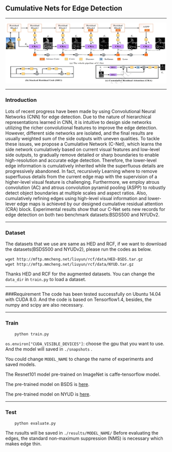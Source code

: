 ## Cumulative Nets for Edge Detection

--------------------

![Alt text](./1531986806955.png)

------------------
### Introduction
Lots of recent progress have been made by using Convolutional Neural Networks (CNN) for edge detection. Due to the nature of hierarchical representations learned in CNN, it is intuitive to design side networks utilizing the richer convolutional features to improve the edge detection. However, different side networks are isolated, and the final results are usually weighted sum of the side outputs with uneven qualities. To tackle these issues, we propose a Cumulative Network (C-Net), which learns the side network cumulatively based on current visual features and low-level side outputs, to gradually remove detailed or sharp boundaries to enable high-resolution and accurate edge detection. Therefore, the lower-level edge information is cumulatively inherited while the superfluous details are progressively abandoned. In fact, recursively Learning where to remove superfluous details from the current edge map with the supervision of a higher-level visual feature is challenging. Furthermore, we employ atrous convolution (AC) and atrous convolution pyramid pooling (ASPP) to robustly detect object boundaries at multiple scales and aspect ratios. Also, cumulatively refining edges using high-level visual information and lower-lever edge maps is achieved by our designed cumulative residual attention (CRA) block. Experimental results show that our C-Net sets new records for edge detection on both two benchmark datasets:BSDS500 and NYUDv2.

----------------------
### Dataset
The datasets that we use are same  as HED and RCF, if we want to download the datasets(BSDS500 and NYUDv2), please run the codes as below.

    wget http://mftp.mmcheng.net/liuyun/rcf/data/HED-BSDS.tar.gz
    wget http://mftp.mmcheng.net/liuyun/rcf/data/NYUD.tar.gz
 Thanks  HED and RCF for the augmented datasets.
 You can change the `data_dir` in `train.py` to load a dataset.

-----------------------

###Requirement
The code has been tested successfully on Ubuntu 14.04 with CUDA 8.0.	And the code is based on Tensorflow1.4, besides,  the numpy and scipy are also necessary.

-----------------------

### Train

	    python train.py
`os.environ["CUDA_VISIBLE_DEVICES"]`: choose the gpu that you want to use. And the model will saved in `./snapshots` .

You could change `MODEL_NAME` to change the name of experiments and saved models.

The Resnet101 model pre-trained on ImageNet is caffe-tensorflow model.

The pre-trained model on BSDS is [here](https://drive.google.com/drive/folders/1aQfBVWVHJ3KzBpvovmw5KlLPCa5vgPld?usp=sharing).

The pre-trained model on NYUD is [here](https://drive.google.com/drive/folders/1DAmTuJlFfWS7B8OD-69vkYtemDQ9Y2B4?usp=sharing).



--------------------
	  
### Test

	    python evaluate.py	   
The rusults will be saved in `./results/MODEL_NAME/`
Before evaluating the  edges,  the standard non-maximum suppression (NMS) is necessary which makes edge thin.
